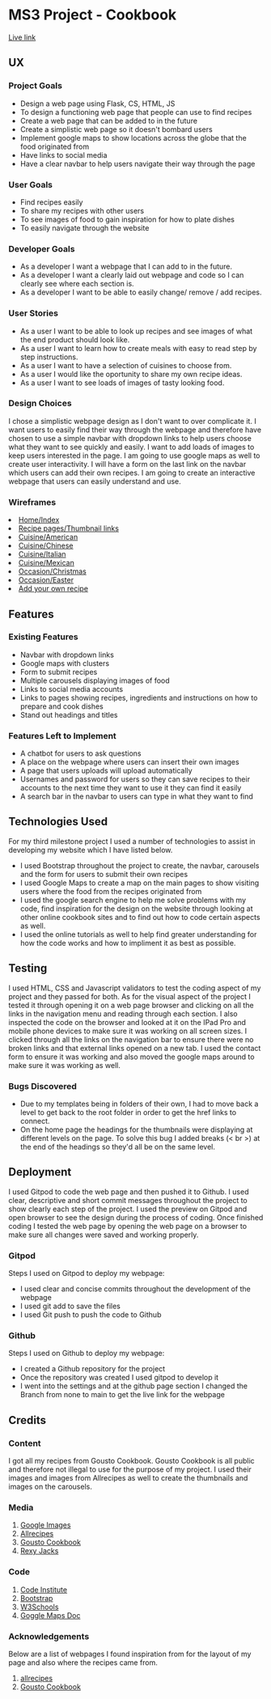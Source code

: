 # MS3 Project - Cookbook 
<a href="https://niamhbrowne.github.io/cookbook/" target="_blank">Live link</a>

## UX
### Project Goals
* Design a web page using Flask, CS, HTML, JS
* To design a functioning web page that people can use to find recipes
* Create a web page that can be added to in the future
* Create a simplistic web page so it doesn't bombard users
* Implement google maps to show locations across the globe that the food originated from
* Have links to social media
* Have a clear navbar to help users navigate their way through the page 
### User Goals
* Find recipes easily
* To share my recipes with other users
* To see images of food to gain inspiration for how to plate dishes
* To easily navigate through the website
### Developer Goals
* As a developer I want a webpage that I can add to in the future.
* As a developer I want a clearly laid out webpage and code so I can clearly see where each section is.
* As a developer I want to be able to easily change/ remove / add recipes.
### User Stories
* As a user I want to be able to look up recipes and see images of what the end product should look like.
* As a user I want to learn how to create meals with easy to read step by step instructions.
* As a user I want to have a selection of cuisines to choose from.
* As a user I would like the oportunity to share my own recipe ideas.
* As a user I want to see loads of images of tasty looking food.
### Design Choices 
I chose a simplistic webpage design as I don't want to over complicate it.  I want users to easily find their way through the webpage and therefore have chosen to use a simple navbar with dropdown links to help users choose what they want to see quickly and easily. I want to add loads of images to keep users interested in the page.  I am going to use google maps as well to create user interactivity.  I will have a form on the last link on the navbar which users can add their own recipes. I am going to create an interactive webpage that users can easily understand and use.
### Wireframes
<li><a href="#" target="_blank">Home/Index</a></li>
<li><a href="#" target="_blank">Recipe pages/Thumbnail links</a></li>
<li><a href="#" target="_blank">Cuisine/American</a></li>
<li><a href="#" target="_blank">Cuisine/Chinese</a></li>
<li><a href="#" target="_blank">Cuisine/Italian</a></li>
<li><a href="#" target="_blank">Cuisine/Mexican</a></li>
<li><a href="#" target="_blank">Occasion/Christmas</a></li>
<li><a href="#" target="_blank">Occasion/Easter</a></li>
<li><a href="#" target="_blank">Add your own recipe</a></li>

## Features
### Existing Features 
* Navbar with dropdown links
* Google maps with clusters
* Form to submit recipes
* Multiple carousels displaying images of food 
* Links to social media accounts
* Links to pages showing recipes, ingredients and instructions on how to prepare and cook dishes
* Stand out headings and titles
### Features Left to Implement 
* A chatbot for users to ask questions
* A place on the webpage where users can insert their own images
* A page that users uploads will upload automatically
* Usernames and password for users so they can save recipes to their accounts to the next time they want to use it they can find it easily
* A search bar in the navbar to users can type in what they want to find 
## Technologies Used
For my third milestone project I used a number of technologies to assist in developing my website which I have listed below.

* I used Bootstrap throughout the project to create, the navbar, carousels and the form for users to submit their own recipes
* I used Google Maps to create a map on the main pages to show visiting users where the food from the recipes originated from
* I used the google search engine to help me solve problems with my code, find inspiration for the design on the website through looking at other online cookbook sites and to find out how to code certain aspects as well.
* I used the online tutorials as well to help find greater understanding for how the code works and how to impliment it as best as possible.
## Testing 
I used HTML, CSS and Javascript validators to test the coding aspect of my project and they passed for both. As for the visual aspect of the project I tested it through opening it on a web page browser and clicking on all the links in the navigation menu and reading through each section. I also inspected the code on the browser and looked at it on the IPad Pro and mobile phone devices to make sure it was working on all screen sizes. I clicked through all the links on the navigation bar to ensure there were no broken links and that external links opened on a new tab. I used the contact form to ensure it was working and also moved the google maps around to make sure it was working as well.
### Bugs Discovered 
* Due to my templates being in folders of their own, I had to move back a level to get back to the root folder in order to get the href links to connect.
* On the home page the headings for the thumbnails were displaying at different levels on the page. To solve this bug I added breaks (< br >) at the end of the headings so they'd all be on the same level.

## Deployment 
I used Gitpod to code the web page and then pushed it to Github. I used clear, descriptive and short commit messages throughout the project to show clearly each step of the project. I used the preview on Gitpod and open browser to see the design during the process of coding. Once finished coding I tested the web page by opening the web page on a browser to make sure all changes were saved and working properly.

### Gitpod
Steps I used on Gitpod to deploy my webpage:

* I used clear and concise commits throughout the development of the webpage
* I used git add to save the files
* I used Git push to push the code to Github

### Github
Steps I used on Github to deploy my webpage:

* I created a Github repository for the project
* Once the repository was created I used gitpod to develop it
* I went into the settings and at the github page section I changed the Branch from none to main to get the live link for the webpage

## Credits
### Content
I got all my recipes from Gousto Cookbook. Gousto Cookbook is all public and therefore not illegal to use for the purpose of my project. I used their images and images from Allrecipes as well to create the thumbnails and images on the carousels. 
### Media
1. <a href="https://www.google.co.uk/imghp?hl=en&authuser=0&ogbl" target="_blank">Google Images</a>
2. <a href="http://allrecipes.co.uk/" target="_blank">Allrecipes</a>
3. <a href="https://www.gousto.co.uk/cookbook/" target="_blank">Gousto Cookbook</a>
4. <a href="https://www.rexyjacks.com/" target="_blank">Rexy Jacks</a>
### Code
1. <a href="https://codeinstitute.net/" target="_blank">Code Institute</a>
2. <a href="https://getbootstrap.com/docs/4.5/getting-started/introduction/" target="_blank">Bootstrap</a>
3. <a href="https://www.w3schools.com/" target="_blank">W3Schools</a>
4. <a href="https://developers.google.com/maps/documentation/javascript/overview" target="_blank">Goggle Maps Doc</a>
### Acknowledgements
Below are a list of webpages I found inspiration from for the layout of my page and also where the recipes came from.
1. <a href="http://allrecipes.co.uk/" target="_blank">allrecipes</a>
2. <a href="https://www.gousto.co.uk/cookbook/" target="_blank">Gousto Cookbook</a>


